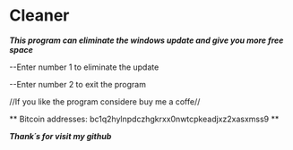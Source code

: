 # Cleaner

***This program can eliminate the windows update and give you more free space***

--Enter number 1 to eliminate the update

--Enter number 2 to exit the program 

//If you like the program considere buy me a coffe//

** Bitcoin addresses: bc1q2hylnpdczhgkrxx0nwtcpkeadjxz2xasxmss9 **

***Thank´s for visit my github***
